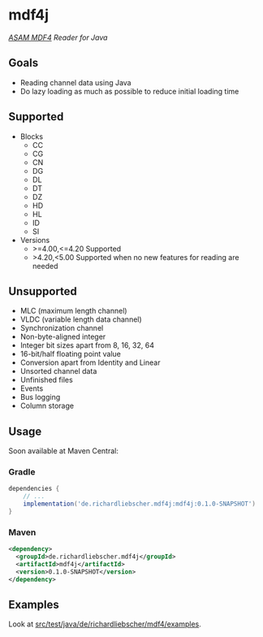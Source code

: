 # mdf4j
*[ASAM MDF4](https://www.asam.net/standards/detail/mdf/) Reader for Java*

## Goals

* Reading channel data using Java
* Do lazy loading as much as possible to reduce initial loading time

## Supported

* Blocks
  * CC
  * CG
  * CN
  * DG
  * DL
  * DT
  * DZ
  * HD
  * HL
  * ID
  * SI
* Versions
  * \>=4.00,<=4.20 Supported
  * \>4.20,<5.00 Supported when no new features for reading are needed

## Unsupported
* MLC (maximum length channel)
* VLDC (variable length data channel)
* Synchronization channel
* Non-byte-aligned integer
* Integer bit sizes apart from 8, 16, 32, 64
* 16-bit/half floating point value
* Conversion apart from Identity and Linear
* Unsorted channel data
* Unfinished files
* Events
* Bus logging
* Column storage

## Usage

Soon available at Maven Central:

### Gradle
```groovy
dependencies {
    // ...
    implementation('de.richardliebscher.mdf4j:mdf4j:0.1.0-SNAPSHOT')
}
```

### Maven
```xml
<dependency>
  <groupId>de.richardliebscher.mdf4j</groupId>
  <artifactId>mdf4j</artifactId>
  <version>0.1.0-SNAPSHOT</version>
</dependency>
```

## Examples

Look at [src/test/java/de/richardliebscher/mdf4/examples](src/test/java/de/richardliebscher/mdf4/examples).

